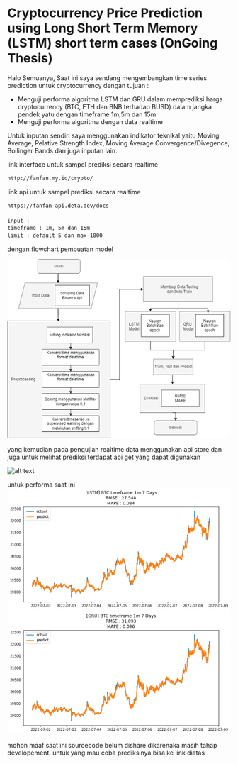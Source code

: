 # Cryptocurrency Price Prediction using Long Short Term Memory (LSTM) short term cases (OnGoing Thesis)

Halo Semuanya, Saat ini saya sendang mengembangkan time series prediction untuk cryptocurrency dengan tujuan : 
- Menguji performa algoritma LSTM dan GRU dalam memprediksi harga cryptocurrency (BTC, ETH dan BNB terhadap BUSD) dalam jangka pendek yatu dengan timeframe 1m,5m dan 15m
- Menguji performa algoritma dengan data realtime

Untuk inputan sendiri saya menggunakan indikator teknikal yaitu Moving Average, Relative Strength Index, Moving Average Convergence/Divegence, Bollinger Bands dan juga inputan lain. 

link interface untuk sampel prediksi secara realtime
```sh
http://fanfan.my.id/crypto/
```
link api untuk sampel prediksi secara realtime
```sh
https://fanfan-api.deta.dev/docs

input :
timeframe : 1m, 5m dan 15m
limit : default 5 dan max 1000
```

dengan flowchart pembuatan model

![alt text](https://github.com/fanfanmyid/cryptocurrency-prediction-lstm/blob/master/image/flowchart.png?raw=true)

yang kemudian pada pengujian realtime data menggunakan api store dan juga untuk melihat prediksi terdapat api get yang dapat digunakan

![alt text](https://i.im.ge/2022/06/30/uSaXF0.png)

untuk performa saat ini 
![alt text](https://github.com/fanfanmyid/cryptocurrency-prediction-lstm/blob/master/image/lstm_btc_1m.png?raw=true)
![alt text](https://github.com/fanfanmyid/cryptocurrency-prediction-lstm/blob/master/image/gru_btc_1m.png?raw=true)


mohon maaf saat ini sourcecode belum dishare dikarenaka masih tahap developement. untuk yang mau coba prediksinya bisa ke link diatas


